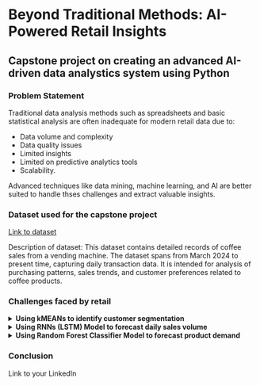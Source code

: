 # Beyond Traditional Methods: AI-Powered Retail Insights

## Capstone project on creating an advanced AI-driven data analystics system using Python

### Problem Statement
Traditional data analysis methods such as spreadsheets and basic statistical analysis are often inadequate for modern retail data due to:
- Data volume and complexity
- Data quality issues
- Limited insights
- Limited on predictive analytics tools
- Scalability.

Advanced techniques like data mining, machine learning, and AI are better suited to handle thses challenges and extract valuable insights.

### Dataset used for the capstone project
[Link to dataset](https://www.kaggle.com/datasets/ihelon/coffee-sales/data)

Description of dataset:
This dataset contains detailed records of coffee sales from a vending machine. The dataset spans from March 2024 to present time, capturing daily transaction data. It is intended for analysis of purchasing patterns, sales trends, and customer preferences related to coffee products.

### Challenges faced by retail

<details>
<summary><b>Using kMEANs to identify customer segmentation</b></summary>
![Screenshot of kMeans scatterplot](image link)

</details>

<details>
<summary><b>Using RNNs (LSTM) Model to forecast daily sales volume</b></summary>
![Screenshot of LSTM Model](image link)

</details>

<details>
<summary><b>Using Random Forest Classifier Model to forecast product demand</b></summary>
![Screenshot of RFC Model](image link
)
</details>

### Conclusion


Link to your LinkedIn

